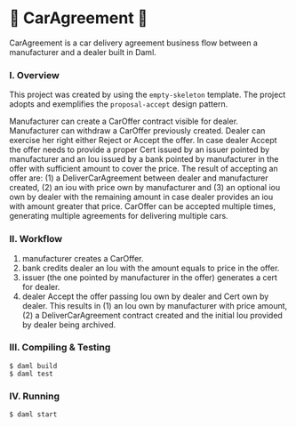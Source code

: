 # 🚗 CarAgreement 🚗
CarAgreement is a car delivery agreement business flow between a manufacturer and a dealer built in Daml.

### I. Overview
This project was created by using the `empty-skeleton` template. The project adopts and exemplifies the `proposal-accept` design pattern.

Manufacturer can create a CarOffer contract visible for dealer. Manufacturer can withdraw a
CarOffer previously created. Dealer can exercise her right either Reject or Accept the offer. In case dealer Accept the offer needs to provide a proper Cert issued by an issuer pointed by manufacturer and an Iou issued by a bank pointed by manufacturer in the offer with sufficient amount to cover the price. The result of accepting an offer are: (1) a DeliverCarAgreement between dealer and manufacturer created, (2) an iou with price own by manufacturer and (3) an optional iou own by dealer with the remaining amount in case dealer provides an iou with amount greater that price. CarOffer can be accepted multiple times, generating multiple agreements for delivering multiple cars.


### II. Workflow
  1. manufacturer creates a CarOffer.
  2. bank credits dealer an Iou with the amount equals to price in the offer.
  3. issuer (the one pointed by manufacturer in the offer) generates a cert for dealer.
  4. dealer Accept the offer passing Iou own by dealer and Cert own by dealer. This results
     in (1) an Iou own by manufacturer with price amount, (2) a DeliverCarAgreement contract created and the initial Iou provided by dealer being archived.

### III. Compiling & Testing
```
$ daml build
$ daml test
```

### IV. Running
```
$ daml start
```